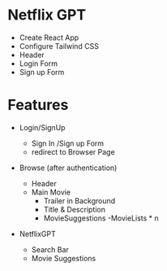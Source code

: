 # Netflix GPT

- Create React App
- Configure Tailwind CSS
- Header
- Login Form
- Sign up Form

# Features
- Login/SignUp
    - Sign In /Sign up Form
    - redirect to Browser Page
- Browse (after authentication)
    - Header
    - Main Movie
        - Trailer in Background
        - Title & Description
        - MovieSuggestions
            -MovieLists * n

- NetflixGPT
    - Search Bar
    - Movie Suggestions